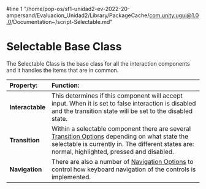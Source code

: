 #line 1 "/home/pop-os/sf1-unidad2-ev-2022-20-ampersand/Evaluacion_Unidad2/Library/PackageCache/com.unity.ugui@1.0.0/Documentation~/script-Selectable.md"
# Selectable Base Class

The Selectable Class is the base class for all the interaction components and it handles the items that are in common.

|**Property:** |**Function:** |
|:---|:---|
|**Interactable** | This determines if this component will accept input.  When it is set to false interaction is disabled and the transition state will be set to the disabled state. |
|**Transition** |Within a selectable component there are several [Transition Options](script-SelectableTransition.md) depending on what state the selectable is currently in. The different states are: normal, highlighted, pressed and disabled. |
|**Navigation** |There are also a number of [Navigation Options](script-SelectableNavigation.md) to control how keyboard navigation of the controls is implemented.  |
